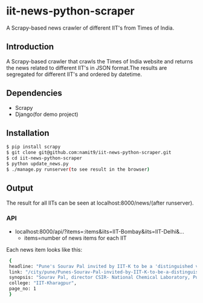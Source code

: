 # iit-news-python-scraper
A Scrapy-based news crawler of different IIT's from Times of India.

## Introduction
A Scrapy-based crawler that crawls the Times of India website and returns the news related to different IIT's in JSON format.The results are segregated for different IIT's and ordered by datetime.

## Dependencies
- Scrapy
- Django(for demo project)

## Installation
```sh
$ pip install scrapy
$ git clone git@github.com:namit9/iit-news-python-scraper.git
$ cd iit-news-python-scraper
$ python update_news.py
$ ./manage.py runserver(to see result in the browser)
```

## Output
The result for all IITs can be seen at localhost:8000/news/(after runserver).

### API
- localhost:8000/api/?items=:items&iits=IIT-Bombay&iits=IIT-Delhi&...
  - items=number of news items for each IIT

Each news item looks like this:
```sh
 {
 headline: "Pune's Sourav Pal invited by IIT-K to be a 'distinguished visiting professor'",
 link: "/city/pune/Punes-Sourav-Pal-invited-by-IIT-K-to-be-a-distinguished-visiting-professor/articleshow/46897750.cms",
 synopsis: "Sourav Pal, director CSIR- National Chemical Laboratory, Pune has been invited to be a ‘Distinguished  Visiting Professor’ at Indian Institute of Technology (IIT), Kharagpur for the period of five years.",
 college: "IIT-Kharagpur",
 page_no: 1
 }
```
